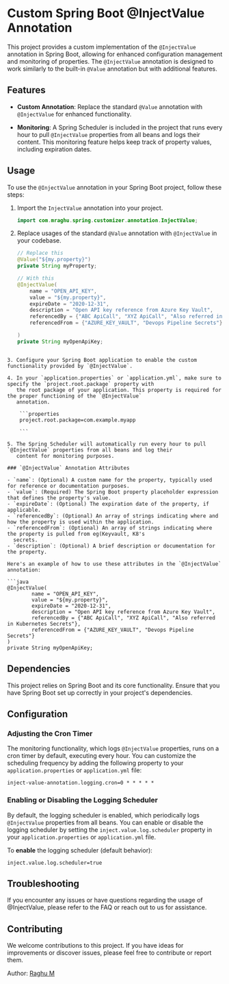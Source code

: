 # Custom Spring Boot @InjectValue Annotation

This project provides a custom implementation of the `@InjectValue` annotation in Spring Boot, allowing for enhanced
configuration management and monitoring of properties. The `@InjectValue` annotation is designed to work similarly to
the built-in `@Value` annotation but with additional features.

## Features

- **Custom Annotation**: Replace the standard `@Value` annotation with `@InjectValue` for enhanced functionality.

- **Monitoring**: A Spring Scheduler is included in the project that runs every hour to pull `@InjectValue` properties
  from all beans and logs their content. This monitoring feature helps keep track of property values, including
  expiration dates.

## Usage

To use the `@InjectValue` annotation in your Spring Boot project, follow these steps:

1. Import the `InjectValue` annotation into your project.

    ```java
    import com.mraghu.spring.customizer.annotation.InjectValue;
    ```

2. Replace usages of the standard `@Value` annotation with `@InjectValue` in your codebase.

    ```java
    // Replace this
    @Value("${my.property}")
    private String myProperty;

    // With this
    @InjectValue(
        name = "OPEN_API_KEY",
        value = "${my.property}",
        expireDate = "2020-12-31",
        description = "Open API key reference from Azure Key Vault",
        referencedBy = {"ABC ApiCall", "XYZ ApiCall", "Also referred in Kubernetes Secrets"},
        referencedFrom = {"AZURE_KEY_VAULT", "Devops Pipeline Secrets"}

    )
    private String myOpenApiKey;
```

3. Configure your Spring Boot application to enable the custom functionality provided by `@InjectValue`.

4. In your `application.properties` or `application.yml`, make sure to specify the `project.root.package` property with
   the root package of your application. This property is required for the proper functioning of the `@InjectValue`
   annotation.

    ```properties
    project.root.package=com.example.myapp
   
    ```

5. The Spring Scheduler will automatically run every hour to pull `@InjectValue` properties from all beans and log their
   content for monitoring purposes.

### `@InjectValue` Annotation Attributes

- `name`: (Optional) A custom name for the property, typically used for reference or documentation purposes.
- `value`: (Required) The Spring Boot property placeholder expression that defines the property's value.
- `expireDate`: (Optional) The expiration date of the property, if applicable.
- `referencedBy`: (Optional) An array of strings indicating where and how the property is used within the application.
- `referencedFrom`: (Optional) An array of strings indicating where the property is pulled from eg(Keyvault, K8's
  secrets.
- `description`: (Optional) A brief description or documentation for the property.

Here's an example of how to use these attributes in the `@InjectValue` annotation:

```java
@InjectValue(
        name = "OPEN_API_KEY",
        value = "${my.property}",
        expireDate = "2020-12-31",
        description = "Open API key reference from Azure Key Vault",
        referencedBy = {"ABC ApiCall", "XYZ ApiCall", "Also referred in Kubernetes Secrets"},
        referencedFrom = {"AZURE_KEY_VAULT", "Devops Pipeline Secrets"}
)
private String myOpenApiKey;
```

## Dependencies

This project relies on Spring Boot and its core functionality. Ensure that you have Spring Boot set up correctly in your
project's dependencies.

## Configuration

### Adjusting the Cron Timer

The monitoring functionality, which logs `@InjectValue` properties, runs on a cron timer by default, executing every
hour. You can customize the scheduling frequency by adding the following property to your `application.properties`
or `application.yml` file:

```properties
inject-value-annotation.logging.cron=0 * * * * *
```

### Enabling or Disabling the Logging Scheduler

By default, the logging scheduler is enabled, which periodically logs `@InjectValue` properties from all beans. You can
enable or disable the logging scheduler by setting the `inject.value.log.scheduler` property in
your `application.properties` or `application.yml` file.

To **enable** the logging scheduler (default behavior):

```properties
inject.value.log.scheduler=true
```

## Troubleshooting

If you encounter any issues or have questions regarding the usage of @InjectValue, please refer to the FAQ or reach out
to us for assistance.

## Contributing

We welcome contributions to this project. If you have ideas for improvements or discover issues, please feel free to
contribute or report them.

Author:
[Raghu M]()

